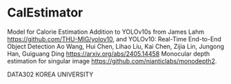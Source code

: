 # CalEstimator
Model for Calorie Estimation
Addition to YOLOv10s from James Lahm https://github.com/THU-MIG/yolov10, and YOLOv10: Real-Time End-to-End Object Detection
Ao Wang, Hui Chen, Lihao Liu, Kai Chen, Zijia Lin, Jungong Han, Guiguang Ding https://arxiv.org/abs/2405.14458
Monocular depth estimation for singular image https://github.com/nianticlabs/monodepth2.

DATA302 KOREA UNIVERSITY
